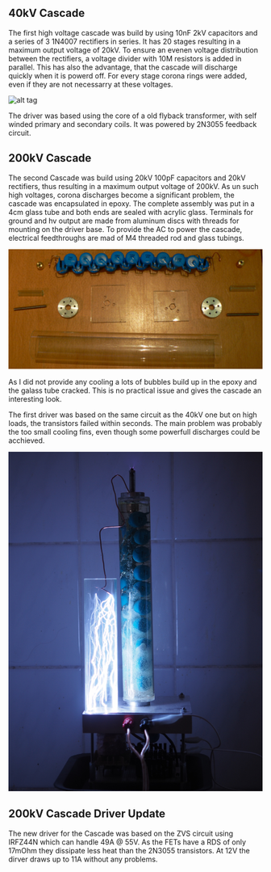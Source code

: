 ## 40kV Cascade

The first high voltage cascade was build by using 10nF 2kV capacitors and a series of 3 1N4007 rectifiers in series.
It has 20 stages resulting in a maximum output voltage of 20kV.
To ensure an evenen voltage distribution between the rectifiers, a voltage divider with 10M resistors is added in parallel.
This has also the advantage, that the cascade will discharge quickly when it is powerd off.
For every stage corona rings were added, even if they are not necessarry at these voltages.

![alt tag](images/cascade-i-closeup.jpg)

The driver was based using the core of a old flyback transformer, with self winded primary and secondary coils.
It was powered by 2N3055 feedback circuit.

## 200kV Cascade

The second Cascade was build using 20kV 100pF capacitors and 20kV rectifiers, thus resulting in a maximum output voltage of 200kV.
As un such high voltages, corona discharges become a significant problem, the cascade was encapsulated in epoxy.
The complete assembly was put in a 4cm glass tube and both ends are sealed with acrylic glass.
Terminals for ground and hv output are made from aluminum discs with threads for mounting on the driver base.
To provide the AC to power the cascade, electrical feedthroughs are mad of M4 threaded rod and glass tubings.

![alt tag](images/cascade-ii-preassembly.jpg)

As I did not provide any cooling a lots of bubbles build up in the epoxy and the galass tube cracked.
This is no practical issue and gives the cascade an interesting look.


The first driver was based on the same circuit as the 40kV one but on high loads, the transistors failed within seconds.
The main problem was probably the too small cooling fins, even though some powerfull discharges could be acchieved.

![alt tag](images/cascade-ii.jpg)

## 200kV Cascade Driver Update

The new driver for the Cascade was based on the ZVS circuit using IRFZ44N which can handle 49A @ 55V.
As the FETs have a RDS of only 17mOhm they dissipate less heat than the 2N3055 transistors.
At 12V the dirver draws up to 11A without any problems.
